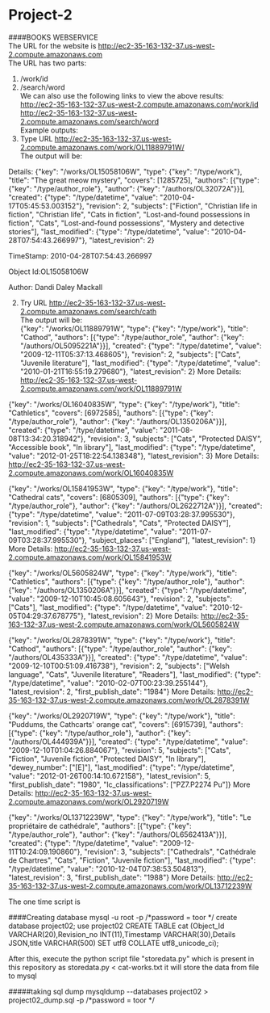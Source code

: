 # Project-2
####BOOKS WEBSERVICE <br />
The URL for the website is http://ec2-35-163-132-37.us-west-2.compute.amazonaws.com <br />
The URL has two parts: <br />
1. /work/id <br />
2. /search/word <br />
We can also use the following links to view the above results: <br />
http://ec2-35-163-132-37.us-west-2.compute.amazonaws.com/work/id <br />
http://ec2-35-163-132-37.us-west-2.compute.amazonaws.com/search/word <br />
Example outputs: <br />
1. Type URL http://ec2-35-163-132-37.us-west-2.compute.amazonaws.com/work/OL11889791W/ <br />
The output will be: <br />

Details:
{"key": "/works/OL15058106W", "type": {"key": "/type/work"}, "title": "The great meow mystery", "covers": [1285725], "authors": [{"type": {"key": "/type/author_role"}, "author": {"key": "/authors/OL32072A"}}], "created": {"type": "/type/datetime", "value": "2010-04-17T05:45:53.003152"}, "revision": 2, "subjects": ["Fiction", "Christian life in fiction", "Christian life", "Cats in fiction", "Lost-and-found possessions in fiction", "Cats", "Lost-and-found possessions", "Mystery and detective stories"], "last_modified": {"type": "/type/datetime", "value": "2010-04-28T07:54:43.266997"}, "latest_revision": 2}

TimeStamp: 2010-04-28T07:54:43.266997

Object Id:OL15058106W

Author: Dandi Daley Mackall

2. Try URL http://ec2-35-163-132-37.us-west-2.compute.amazonaws.com/search/cath <br />
The output will be: <br />
{"key": "/works/OL11889791W", "type": {"key": "/type/work"}, "title": "Cathod", "authors": [{"type": "/type/author_role", "author": {"key": "/authors/OL5095221A"}}], "created": {"type": "/type/datetime", "value": "2009-12-11T05:37:13.468605"}, "revision": 2, "subjects": ["Cats", "Juvenile literature"], "last_modified": {"type": "/type/datetime", "value": "2010-01-21T16:55:19.279680"}, "latest_revision": 2}
More Details: http://ec2-35-163-132-37.us-west-2.compute.amazonaws.com/work/OL11889791W

{"key": "/works/OL16040835W", "type": {"key": "/type/work"}, "title": "Cathletics", "covers": [6972585], "authors": [{"type": {"key": "/type/author_role"}, "author": {"key": "/authors/OL1350206A"}}], "created": {"type": "/type/datetime", "value": "2011-08-08T13:34:20.318942"}, "revision": 3, "subjects": ["Cats", "Protected DAISY", "Accessible book", "In library"], "last_modified": {"type": "/type/datetime", "value": "2012-01-25T18:22:54.138348"}, "latest_revision": 3}
More Details: http://ec2-35-163-132-37.us-west-2.compute.amazonaws.com/work/OL16040835W

{"key": "/works/OL15841953W", "type": {"key": "/type/work"}, "title": "Cathedral cats", "covers": [6805309], "authors": [{"type": {"key": "/type/author_role"}, "author": {"key": "/authors/OL2622712A"}}], "created": {"type": "/type/datetime", "value": "2011-07-09T03:28:37.995530"}, "revision": 1, "subjects": ["Cathedrals", "Cats", "Protected DAISY"], "last_modified": {"type": "/type/datetime", "value": "2011-07-09T03:28:37.995530"}, "subject_places": ["England"], "latest_revision": 1}
More Details: http://ec2-35-163-132-37.us-west-2.compute.amazonaws.com/work/OL15841953W

{"key": "/works/OL5605824W", "type": {"key": "/type/work"}, "title": "Cathletics", "authors": [{"type": {"key": "/type/author_role"}, "author": {"key": "/authors/OL1350206A"}}], "created": {"type": "/type/datetime", "value": "2009-12-10T10:45:08.605643"}, "revision": 2, "subjects": ["Cats"], "last_modified": {"type": "/type/datetime", "value": "2010-12-05T04:29:37.678775"}, "latest_revision": 2}
More Details: http://ec2-35-163-132-37.us-west-2.compute.amazonaws.com/work/OL5605824W

{"key": "/works/OL2878391W", "type": {"key": "/type/work"}, "title": "Cathod", "authors": [{"type": "/type/author_role", "author": {"key": "/authors/OL435333A"}}], "created": {"type": "/type/datetime", "value": "2009-12-10T00:51:09.416738"}, "revision": 2, "subjects": ["Welsh language", "Cats", "Juvenile literature", "Readers"], "last_modified": {"type": "/type/datetime", "value": "2010-02-07T00:23:39.255144"}, "latest_revision": 2, "first_publish_date": "1984"}
More Details: http://ec2-35-163-132-37.us-west-2.compute.amazonaws.com/work/OL2878391W

{"key": "/works/OL2920719W", "type": {"key": "/type/work"}, "title": "Puddums, the Cathcarts' orange cat", "covers": [6915739], "authors": [{"type": {"key": "/type/author_role"}, "author": {"key": "/authors/OL444939A"}}], "created": {"type": "/type/datetime", "value": "2009-12-10T01:04:26.884067"}, "revision": 5, "subjects": ["Cats", "Fiction", "Juvenile fiction", "Protected DAISY", "In library"], "dewey_number": ["[E]"], "last_modified": {"type": "/type/datetime", "value": "2012-01-26T00:14:10.672158"}, "latest_revision": 5, "first_publish_date": "1980", "lc_classifications": ["PZ7.P2274 Pu"]}
More Details: http://ec2-35-163-132-37.us-west-2.compute.amazonaws.com/work/OL2920719W

{"key": "/works/OL13712239W", "type": {"key": "/type/work"}, "title": "Le propriétaire de cathédrale", "authors": [{"type": {"key": "/type/author_role"}, "author": {"key": "/authors/OL6562413A"}}], "created": {"type": "/type/datetime", "value": "2009-12-11T10:24:09.190860"}, "revision": 3, "subjects": ["Cathedrals", "Cathédrale de Chartres", "Cats", "Fiction", "Juvenile fiction"], "last_modified": {"type": "/type/datetime", "value": "2010-12-04T07:38:53.504813"}, "latest_revision": 3, "first_publish_date": "1988"}
More Details: http://ec2-35-163-132-37.us-west-2.compute.amazonaws.com/work/OL13712239W

The one time script is  <br />

####Creating database
mysql -u root -p /*password = toor */
create database project02;
use project02
CREATE TABLE cat (Object_Id VARCHAR(20),Revision_no INT(11),Timestamp VARCHAR(30),Details JSON,title VARCHAR(500) SET utf8 COLLATE utf8_unicode_ci);

After this, execute the python script file "storedata.py" which is present in this repository as
storedata.py < cat-works.txt
it will store the data from file to mysql 

#####taking sql dump
mysqldump --databases project02 > project02_dump.sql -p /*password = toor */

